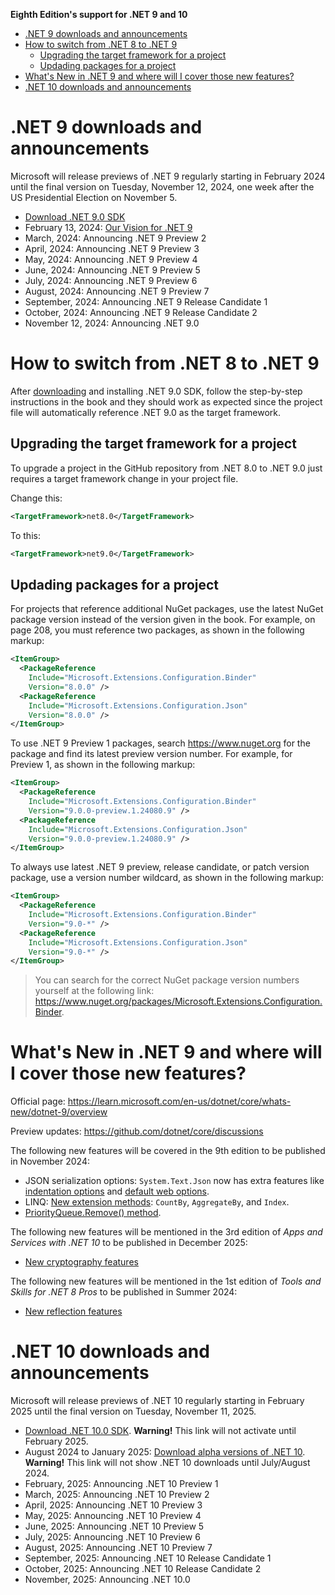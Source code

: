 **Eighth Edition's support for .NET 9 and 10**

- [.NET 9 downloads and announcements](#net-9-downloads-and-announcements)
- [How to switch from .NET 8 to .NET 9](#how-to-switch-from-net-8-to-net-9)
  - [Upgrading the target framework for a project](#upgrading-the-target-framework-for-a-project)
  - [Updading packages for a project](#updading-packages-for-a-project)
- [What's New in .NET 9 and where will I cover those new features?](#whats-new-in-net-9-and-where-will-i-cover-those-new-features)
- [.NET 10 downloads and announcements](#net-10-downloads-and-announcements)

# .NET 9 downloads and announcements

Microsoft will release previews of .NET 9 regularly starting in February 2024 until the final version on Tuesday, November 12, 2024, one week after the US Presidential Election on November 5.

- [Download .NET 9.0 SDK](https://dotnet.microsoft.com/download/dotnet/9.0)
- February 13, 2024: [Our Vision for .NET 9](https://devblogs.microsoft.com/dotnet/our-vision-for-dotnet-9/)
- March, 2024: Announcing .NET 9 Preview 2
- April, 2024: Announcing .NET 9 Preview 3
- May, 2024: Announcing .NET 9 Preview 4
- June, 2024: Announcing .NET 9 Preview 5
- July, 2024: Announcing .NET 9 Preview 6
- August, 2024: Announcing .NET 9 Preview 7
- September, 2024: Announcing .NET 9 Release Candidate 1
- October, 2024: Announcing .NET 9 Release Candidate 2
- November 12, 2024: Announcing .NET 9.0

# How to switch from .NET 8 to .NET 9

After [downloading](https://dotnet.microsoft.com/download/dotnet/9.0) and installing .NET 9.0 SDK, follow the step-by-step instructions in the book and they should work as expected since the project file will automatically reference .NET 9.0 as the target framework. 

## Upgrading the target framework for a project

To upgrade a project in the GitHub repository from .NET 8.0 to .NET 9.0 just requires a target framework change in your project file.

Change this:

```xml
<TargetFramework>net8.0</TargetFramework>
```

To this:

```xml
<TargetFramework>net9.0</TargetFramework>
```

## Updading packages for a project

For projects that reference additional NuGet packages, use the latest NuGet package version instead of the version given in the book. For example, on page 208, you must reference two packages, as shown in the following markup:
```xml
<ItemGroup>
  <PackageReference
    Include="Microsoft.Extensions.Configuration.Binder"
    Version="8.0.0" />
  <PackageReference
    Include="Microsoft.Extensions.Configuration.Json"
    Version="8.0.0" />
</ItemGroup>
```

To use .NET 9 Preview 1 packages, search https://www.nuget.org for the package and find its latest preview version number. For example, for Preview 1, as shown in the following markup:
```xml
<ItemGroup>
  <PackageReference
    Include="Microsoft.Extensions.Configuration.Binder"
    Version="9.0.0-preview.1.24080.9" />
  <PackageReference
    Include="Microsoft.Extensions.Configuration.Json"
    Version="9.0.0-preview.1.24080.9" />
</ItemGroup>
```

To always use latest .NET 9 preview, release candidate, or patch version package, use a version number wildcard, as shown in the following markup:
```xml
<ItemGroup>
  <PackageReference
    Include="Microsoft.Extensions.Configuration.Binder"
    Version="9.0-*" />
  <PackageReference
    Include="Microsoft.Extensions.Configuration.Json"
    Version="9.0-*" />
</ItemGroup>
```

> You can search for the correct NuGet package version numbers yourself at the following link: https://www.nuget.org/packages/Microsoft.Extensions.Configuration.Binder.

# What's New in .NET 9 and where will I cover those new features?

Official page: https://learn.microsoft.com/en-us/dotnet/core/whats-new/dotnet-9/overview

Preview updates: https://github.com/dotnet/core/discussions

The following new features will be covered in the 9th edition to be published in November 2024:
- JSON serialization options: `System.Text.Json` now has extra features like [indentation options](https://learn.microsoft.com/en-us/dotnet/core/whats-new/dotnet-9/overview#indentation-options) and [default web options](https://learn.microsoft.com/en-us/dotnet/core/whats-new/dotnet-9/overview#default-web-options).
- LINQ: [New extension methods](https://learn.microsoft.com/en-us/dotnet/core/whats-new/dotnet-9/overview#linq): `CountBy`, `AggregateBy`, and `Index`.
- [PriorityQueue.Remove() method](https://learn.microsoft.com/en-us/dotnet/core/whats-new/dotnet-9/overview#priorityqueueremove-method).

The following new features will be mentioned in the 3rd edition of *Apps and Services with .NET 10* to be published in December 2025:
- [New cryptography features](https://learn.microsoft.com/en-us/dotnet/core/whats-new/dotnet-9/overview#cryptography)

The following new features will be mentioned in the 1st edition of *Tools and Skills for .NET 8 Pros* to be published in Summer 2024:
- [New reflection features](https://learn.microsoft.com/en-us/dotnet/core/whats-new/dotnet-9/overview#reflection)

# .NET 10 downloads and announcements

Microsoft will release previews of .NET 10 regularly starting in February 2025 until the final version on Tuesday, November 11, 2025.

- [Download .NET 10.0 SDK](https://dotnet.microsoft.com/download/dotnet/10.0). **Warning!** This link will not activate until February 2025.
- August 2024 to January 2025: [Download alpha versions of .NET 10](https://github.com/dotnet/installer#table). **Warning!** This link will not show .NET 10 downloads until July/August 2024.
- February, 2025: Announcing .NET 10 Preview 1
- March, 2025: Announcing .NET 10 Preview 2
- April, 2025: Announcing .NET 10 Preview 3
- May, 2025: Announcing .NET 10 Preview 4
- June, 2025: Announcing .NET 10 Preview 5
- July, 2025: Announcing .NET 10 Preview 6
- August, 2025: Announcing .NET 10 Preview 7
- September, 2025: Announcing .NET 10 Release Candidate 1
- October, 2025: Announcing .NET 10 Release Candidate 2
- November, 2025: Announcing .NET 10.0
